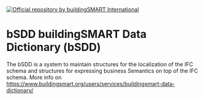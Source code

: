 [![Official repository by buildingSMART International](https://img.shields.io/badge/buildingSMART-Official%20Repository-orange.svg)](https://www.buildingsmart.org/)


# bSDD buildingSMART Data Dictionary (bSDD)
The bSDD is a system to maintain structures for the localization of the IFC schema and structures for expressing business Semantics on top of the IFC schema. 
More info on https://www.buildingsmart.org/users/services/buildingsmart-data-dictionary/
